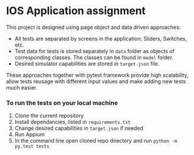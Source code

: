 # IOS Application assignment

This project is designed using page object and data driven approaches:
- All tests are separated by screens in the application: Sliders, Switches, etc.
- Test data for tests is stored separately in `data` folder as objects of corresponding classes. The classes can be found in `model` folder. 
- Desired simulator capabilities are stored in `target.json` file.

These approaches together with pytest framework provide high scalability, allow tests reusage with different input values and make adding new tests much easier.       

### To run the tests on your local machine
1. Clone the current repository
2. Install dependancies, listed in `requirements.txt`
3. Change desired capabilities in `target.json` if needed
4. Run Appium
5. In the command line open cloned repo directory and run `python -m py.test tests`
